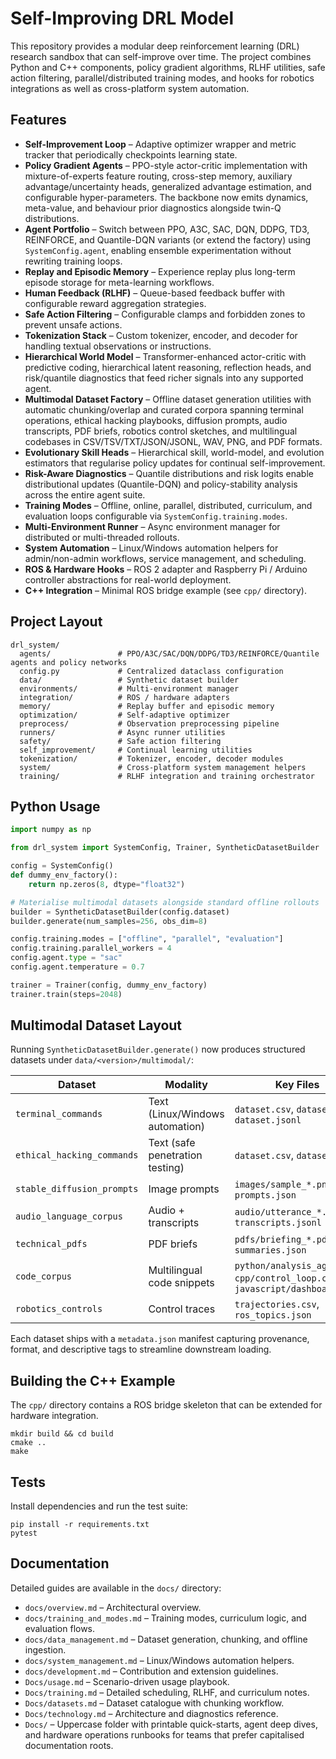 # Self-Improving DRL Model

This repository provides a modular deep reinforcement learning (DRL) research sandbox
that can self-improve over time. The project combines Python and C++ components,
policy gradient algorithms, RLHF utilities, safe action filtering, parallel/distributed
training modes, and hooks for robotics integrations as well as cross-platform system
automation.

## Features

- **Self-Improvement Loop** – Adaptive optimizer wrapper and metric tracker that
  periodically checkpoints learning state.
- **Policy Gradient Agents** – PPO-style actor-critic implementation with
  mixture-of-experts feature routing, cross-step memory, auxiliary
  advantage/uncertainty heads, generalized advantage estimation, and configurable
  hyper-parameters. The backbone now emits dynamics, meta-value, and behaviour
  prior diagnostics alongside twin-Q distributions.
- **Agent Portfolio** – Switch between PPO, A3C, SAC, DQN, DDPG, TD3, REINFORCE,
  and Quantile-DQN variants (or extend the factory) using `SystemConfig.agent`,
  enabling ensemble experimentation
  without rewriting training loops.
- **Replay and Episodic Memory** – Experience replay plus long-term episode storage
  for meta-learning workflows.
- **Human Feedback (RLHF)** – Queue-based feedback buffer with configurable reward
  aggregation strategies.
- **Safe Action Filtering** – Configurable clamps and forbidden zones to prevent
  unsafe actions.
- **Tokenization Stack** – Custom tokenizer, encoder, and decoder for handling
  textual observations or instructions.
- **Hierarchical World Model** – Transformer-enhanced actor-critic with
  predictive coding, hierarchical latent reasoning, reflection heads, and
  risk/quantile diagnostics that feed richer signals into any supported agent.
- **Multimodal Dataset Factory** – Offline dataset generation utilities with
  automatic chunking/overlap and curated corpora spanning terminal operations,
  ethical hacking playbooks, diffusion prompts, audio transcripts, PDF briefs,
  robotics control sketches, and multilingual codebases in CSV/TSV/TXT/JSON/JSONL,
  WAV, PNG, and PDF formats.
- **Evolutionary Skill Heads** – Hierarchical skill, world-model, and evolution
  estimators that regularise policy updates for continual self-improvement.
- **Risk-Aware Diagnostics** – Quantile distributions and risk logits enable
  distributional updates (Quantile-DQN) and policy-stability analysis across the
  entire agent suite.
- **Training Modes** – Offline, online, parallel, distributed, curriculum, and
  evaluation loops configurable via `SystemConfig.training.modes`.
- **Multi-Environment Runner** – Async environment manager for distributed or
  multi-threaded rollouts.
- **System Automation** – Linux/Windows automation helpers for admin/non-admin
  workflows, service management, and scheduling.
- **ROS & Hardware Hooks** – ROS 2 adapter and Raspberry Pi / Arduino controller
  abstractions for real-world deployment.
- **C++ Integration** – Minimal ROS bridge example (see `cpp/` directory).

## Project Layout

```
drl_system/
  agents/               # PPO/A3C/SAC/DQN/DDPG/TD3/REINFORCE/Quantile agents and policy networks
  config.py             # Centralized dataclass configuration
  data/                 # Synthetic dataset builder
  environments/         # Multi-environment manager
  integration/          # ROS / hardware adapters
  memory/               # Replay buffer and episodic memory
  optimization/         # Self-adaptive optimizer
  preprocess/           # Observation preprocessing pipeline
  runners/              # Async runner utilities
  safety/               # Safe action filtering
  self_improvement/     # Continual learning utilities
  tokenization/         # Tokenizer, encoder, decoder modules
  system/               # Cross-platform system management helpers
  training/             # RLHF integration and training orchestrator
```

## Python Usage

```python
import numpy as np

from drl_system import SystemConfig, Trainer, SyntheticDatasetBuilder

config = SystemConfig()
def dummy_env_factory():
    return np.zeros(8, dtype="float32")

# Materialise multimodal datasets alongside standard offline rollouts
builder = SyntheticDatasetBuilder(config.dataset)
builder.generate(num_samples=256, obs_dim=8)

config.training.modes = ["offline", "parallel", "evaluation"]
config.training.parallel_workers = 4
config.agent.type = "sac"
config.agent.temperature = 0.7

trainer = Trainer(config, dummy_env_factory)
trainer.train(steps=2048)
```

## Multimodal Dataset Layout

Running `SyntheticDatasetBuilder.generate()` now produces structured datasets
under `data/<version>/multimodal/`:

| Dataset | Modality | Key Files |
| --- | --- | --- |
| `terminal_commands` | Text (Linux/Windows automation) | `dataset.csv`, `dataset.tsv`, `dataset.jsonl` |
| `ethical_hacking_commands` | Text (safe penetration testing) | `dataset.csv`, `dataset.txt` |
| `stable_diffusion_prompts` | Image prompts | `images/sample_*.png`, `prompts.json` |
| `audio_language_corpus` | Audio + transcripts | `audio/utterance_*.wav`, `transcripts.jsonl` |
| `technical_pdfs` | PDF briefs | `pdfs/briefing_*.pdf`, `summaries.json` |
| `code_corpus` | Multilingual code snippets | `python/analysis_agent.py`, `cpp/control_loop.cpp`, `javascript/dashboard.js` |
| `robotics_controls` | Control traces | `trajectories.csv`, `ros_topics.json` |

Each dataset ships with a `metadata.json` manifest capturing provenance, format,
and descriptive tags to streamline downstream loading.

## Building the C++ Example

The `cpp/` directory contains a ROS bridge skeleton that can be extended for
hardware integration.

```
mkdir build && cd build
cmake ..
make
```

## Tests

Install dependencies and run the test suite:

```
pip install -r requirements.txt
pytest
```

## Documentation

Detailed guides are available in the `docs/` directory:

- `docs/overview.md` – Architectural overview.
- `docs/training_and_modes.md` – Training modes, curriculum logic, and evaluation flows.
- `docs/data_management.md` – Dataset generation, chunking, and offline ingestion.
- `docs/system_management.md` – Linux/Windows automation helpers.
- `docs/development.md` – Contribution and extension guidelines.
- `Docs/usage.md` – Scenario-driven usage playbook.
- `Docs/training.md` – Detailed scheduling, RLHF, and curriculum notes.
- `Docs/datasets.md` – Dataset catalogue with chunking workflow.
- `Docs/technology.md` – Architecture and diagnostics reference.
- `Docs/` – Uppercase folder with printable quick-starts, agent deep dives, and
  hardware operations runbooks for teams that prefer capitalised documentation
  roots.
